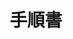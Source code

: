 ---
title: 手順書
description: 文書のような役割のもの
image:

# Badge style
style:
    background: "#895b8a"
    color: "#fff"
---